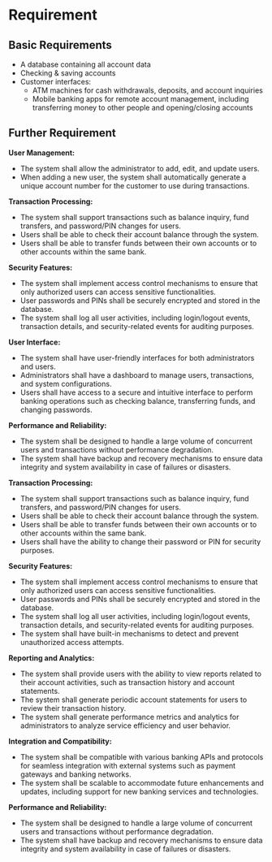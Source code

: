 # Requirement
## Basic Requirements
- A database containing all account data
- Checking & saving accounts
- Customer interfaces:
  - ATM machines for cash withdrawals, deposits, and account inquiries
  - Mobile banking apps for remote account management, including transferring money to other people and opening/closing accounts

## Further Requirement

**User Management:**
- The system shall allow the administrator to add, edit, and update users.
- When adding a new user, the system shall automatically generate a unique account number for the customer to use during transactions.

**Transaction Processing:**
- The system shall support transactions such as balance inquiry, fund transfers, and password/PIN changes for users.
- Users shall be able to check their account balance through the system.
- Users shall be able to transfer funds between their own accounts or to other accounts within the same bank.

**Security Features:**
- The system shall implement access control mechanisms to ensure that only authorized users can access sensitive functionalities.
- User passwords and PINs shall be securely encrypted and stored in the database.
- The system shall log all user activities, including login/logout events, transaction details, and security-related events for auditing purposes.

**User Interface:**
- The system shall have user-friendly interfaces for both administrators and users.
- Administrators shall have a dashboard to manage users, transactions, and system configurations.
- Users shall have access to a secure and intuitive interface to perform banking operations such as checking balance, transferring funds, and changing passwords.

**Performance and Reliability:**
- The system shall be designed to handle a large volume of concurrent users and transactions without performance degradation.
- The system shall have backup and recovery mechanisms to ensure data integrity and system availability in case of failures or disasters.

**Transaction Processing:**
- The system shall support transactions such as balance inquiry, fund transfers, and password/PIN changes for users.
- Users shall be able to check their account balance through the system.
- Users shall be able to transfer funds between their own accounts or to other accounts within the same bank.
- Users shall have the ability to change their password or PIN for security purposes.

**Security Features:**
- The system shall implement access control mechanisms to ensure that only authorized users can access sensitive functionalities.
- User passwords and PINs shall be securely encrypted and stored in the database.
- The system shall log all user activities, including login/logout events, transaction details, and security-related events for auditing purposes.
- The system shall have built-in mechanisms to detect and prevent unauthorized access attempts.

**Reporting and Analytics:**
- The system shall provide users with the ability to view reports related to their account activities, such as transaction history and account statements.
- The system shall generate periodic account statements for users to review their transaction history.
- The system shall generate performance metrics and analytics for administrators to analyze service efficiency and user behavior.

**Integration and Compatibility:**
- The system shall be compatible with various banking APIs and protocols for seamless integration with external systems such as payment gateways and banking networks.
- The system shall be scalable to accommodate future enhancements and updates, including support for new banking services and technologies.

**Performance and Reliability:**
- The system shall be designed to handle a large volume of concurrent users and transactions without performance degradation.
- The system shall have backup and recovery mechanisms to ensure data integrity and system availability in case of failures or disasters.